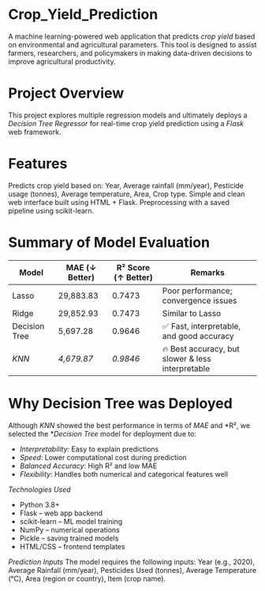 # Crop_Yield_Prediction
A machine learning-powered web application that predicts *crop yield* based on environmental and agricultural parameters. This tool is designed to assist farmers, researchers, and policymakers in making data-driven decisions to improve agricultural productivity.

# Project Overview
This project explores multiple regression models and ultimately deploys a *Decision Tree Regressor* for real-time crop yield prediction using a *Flask* web framework.

# Features
Predicts crop yield based on:
Year, Average rainfall (mm/year), Pesticide usage (tonnes), Average temperature, Area, Crop type.
Simple and clean web interface built using HTML + Flask.
Preprocessing with a saved pipeline using scikit-learn.

# Summary of Model Evaluation

| Model         | MAE (↓ Better) | R² Score (↑ Better) | Remarks                                     |
|---------------|----------------|---------------------|---------------------------------------------|
| Lasso         | 29,883.83      | 0.7473              | Poor performance; convergence issues        |
| Ridge         | 29,852.93      | 0.7473              | Similar to Lasso                            |
| Decision Tree | 5,697.28       | 0.9646              | ✅ Fast, interpretable, and good accuracy    |
| *KNN*       | *4,679.87*   | *0.9846*          | 🔥 Best accuracy, but slower & less interpretable |


# Why Decision Tree was Deployed

Although *KNN* showed the best performance in terms of *MAE* and *R², we selected the **Decision Tree* model for deployment due to:

- *Interpretability*: Easy to explain predictions
- *Speed*: Lower computational cost during prediction
- *Balanced Accuracy*: High R² and low MAE
- *Flexibility*: Handles both numerical and categorical features well

*Technologies Used*
- Python 3.8+
- Flask – web app backend
- scikit-learn – ML model training
- NumPy – numerical operations
- Pickle – saving trained models
- HTML/CSS – frontend templates

*Prediction Inputs*
The model requires the following inputs:
Year (e.g., 2020), 
Average Rainfall (mm/year),
Pesticides Used (tonnes),
Average Temperature (°C),
Area (region or country),
Item (crop name).
